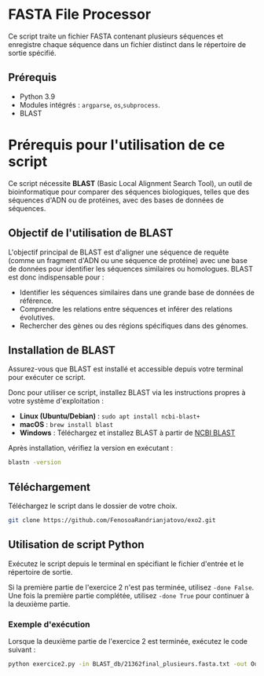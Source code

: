 # FASTA File Processor

Ce script traite un fichier FASTA contenant plusieurs séquences et enregistre chaque séquence dans un fichier distinct dans le répertoire de sortie spécifié.

## Prérequis

- Python 3.9
- Modules intégrés : `argparse`, `os`,`subprocess`.
-  BLAST




 
# Prérequis pour l'utilisation de ce script

Ce script nécessite **BLAST** (Basic Local Alignment Search Tool), un outil de bioinformatique pour comparer des séquences biologiques,  telles que des séquences d'ADN ou de protéines, avec des bases de données de séquences. 

## Objectif de l'utilisation de BLAST

L'objectif principal de BLAST est d'aligner une séquence de requête (comme un fragment d'ADN ou une séquence de protéine) avec une base de données pour identifier les séquences similaires ou homologues. BLAST est donc indispensable pour :
- Identifier les séquences similaires dans une grande base de données de référence.
- Comprendre les relations entre séquences et inférer des relations évolutives.
- Rechercher des gènes ou des régions spécifiques dans des génomes.



## Installation de BLAST

Assurez-vous que BLAST est installé et accessible depuis votre terminal pour exécuter ce script.

Donc pour utiliser ce script, installez BLAST via les instructions propres à votre système d'exploitation :

- **Linux (Ubuntu/Debian)** : `sudo apt install ncbi-blast+`
- **macOS** : `brew install blast`
- **Windows** : Téléchargez et installez BLAST à partir de [NCBI BLAST](https://ftp.ncbi.nlm.nih.gov/blast/executables/blast+/LATEST/)

Après installation, vérifiez la version en exécutant :

```bash
blastn -version
```
## Téléchargement

Téléchargez le script dans le dossier de votre choix.
```bash
git clone https://github.com/FenosoaRandrianjatovo/exo2.git
```


## Utilisation de script Python

Exécutez le script depuis le terminal en spécifiant le fichier d'entrée et le répertoire de sortie.

Si la première partie de l'exercice 2 n'est pas terminée, utilisez `-done False`. Une fois la première partie complétée, utilisez `-done True` pour continuer à la deuxième partie.

### Exemple d'exécution

Lorsque la deuxième partie de l'exercice 2 est terminée, exécutez le code suivant :

```bash
python exercice2.py -in BLAST_db/21362final_plusieurs.fasta.txt -out Output_fasta_files -done True



